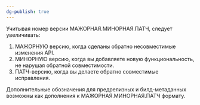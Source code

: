```yaml
---
dg-publish: true
---
```

Учитывая номер версии МАЖОРНАЯ.МИНОРНАЯ.ПАТЧ, следует увеличивать:

1. МАЖОРНУЮ версию, когда сделаны обратно несовместимые изменения API.
2. МИНОРНУЮ версию, когда вы добавляете новую функциональность, не нарушая обратной совместимости.
3. ПАТЧ-версию, когда вы делаете обратно совместимые исправления.

Дополнительные обозначения для предрелизных и билд-метаданных возможны как дополнения к МАЖОРНАЯ.МИНОРНАЯ.ПАТЧ формату.
